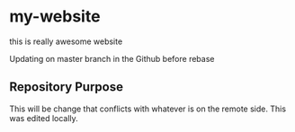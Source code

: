 # my-website

this is really awesome website 

Updating on master branch in the Github before rebase

## Repository Purpose

This will be change that conflicts
with whatever is on the remote side.
This was edited locally.